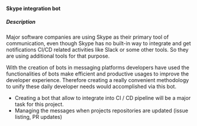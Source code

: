 #### Skype integration bot

##### Description
Major software companies are using Skype as their primary tool of communication, even though  Skype has no built-in way to integrate and get notifications CI/CD related activities like Slack or some other tools. So they are using additional tools for that purpose.

With the creation of bots in messaging platforms developers have used the functionalities of bots make efficient and productive usages to improve the developer experience. Therefore creating a really convenient methodology to unify these daily developer needs would accomplished via this bot.

- Creating a bot that allow to integrate into CI / CD pipeline will be a major task for this project.
- Managing the messages when projects repositories are updated (issue listing, PR updates)
